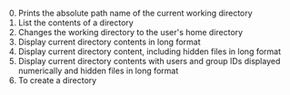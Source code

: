0. Prints the absolute path name of the current working directory
1. List the contents of a directory
2. Changes the working directory to the user's home directory
3. Display current directory contents in long format
4. Display current directory content, including hidden files in long format
5. Display current directory contents with users and group IDs displayed numerically and hidden files in long format
6. To create a directory
